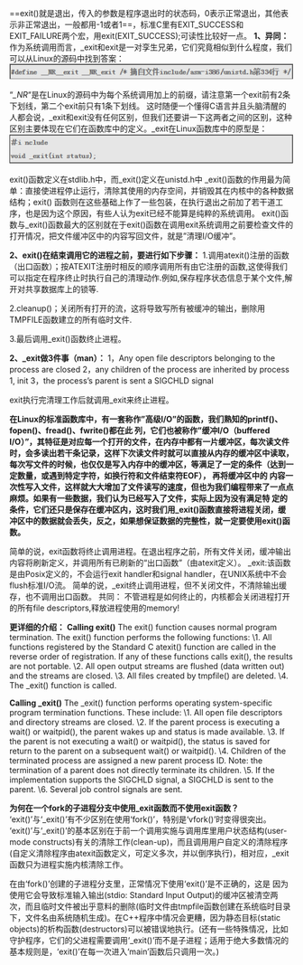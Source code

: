 ==exit()就是退出，传入的参数是程序退出时的状态码，0表示正常退出，其他表示非正常退出，一般都用-1或者1==，标准C里有EXIT_SUCCESS和EXIT_FAILURE两个宏，用exit(EXIT_SUCCESS);可读性比较好一点。
**1、异同：**
作为系统调用而言，_exit和exit是一对孪生兄弟，它们究竟相似到什么程度，我们可以从Linux的源码中找到答案：
![这里写图片描述](.Image/20160713110249357)

“*_NR*“是在Linux的源码中为每个系统调用加上的前缀，请注意第一个exit前有2条下划线，第二个exit前只有1条下划线。
这时随便一个懂得C语言并且头脑清醒的人都会说，_exit和exit没有任何区别，但我们还要讲一下这两者之间的区别，这种区别主要体现在它们在函数库中的定义。_exit在Linux函数库中的原型是：
![这里写图片描述](.Image/20160713110615972)

exit()函数定义在stdlib.h中，而_exit()定义在unistd.h中
_exit()函数的作用最为简单：直接使进程停止运行，清除其使用的内存空间，并销毁其在内核中的各种数据结构；exit() 函数则在这些基础上作了一些包装，在执行退出之前加了若干道工序，也是因为这个原因，有些人认为exit已经不能算是纯粹的系统调用。
exit()函数与_exit()函数最大的区别就在于exit()函数在调用exit系统调用之前要检查文件的打开情况，把文件缓冲区中的内容写回文件，就是”清理I/O缓冲”。

**2、exit()在结束调用它的进程之前，要进行如下步骤：**
1.调用atexit()注册的函数（出口函数）；按ATEXIT注册时相反的顺序调用所有由它注册的函数,这使得我们可以指定在程序终止时执行自己的清理动作.例如,保存程序状态信息于某个文件,解开对共享数据库上的锁等.

2.cleanup()；关闭所有打开的流，这将导致写所有被缓冲的输出，删除用TMPFILE函数建立的所有临时文件.

3.最后调用_exit()函数终止进程。

**2、_exit做3件事（man）：**
1，Any open file descriptors belonging to the process are closed
2，any children of the process are inherited by process 1, init
3，the process’s parent is sent a SIGCHLD signal

exit执行完清理工作后就调用_exit来终止进程。

**在Linux的标准函数库中，有一套称作”高级I/O”的函数，我们熟知的printf()、fopen()、fread()、fwrite()都在此 列，它们也被称作”缓冲I/O（buffered I/O）”，其特征是对应每一个打开的文件，在内存中都有一片缓冲区，每次读文件时，会多读出若干条记录，这样下次读文件时就可以直接从内存的缓冲区中读取，每次写文件的时候，也仅仅是写入内存中的缓冲区，等满足了一定的条件（达到一定数量，或遇到特定字符，如换行符和文件结束符EOF）， 再将缓冲区中的 内容一次性写入文件，这样就大大增加了文件读写的速度，但也为我们编程带来了一点点麻烦。如果有一些数据，我们认为已经写入了文件，实际上因为没有满足特 定的条件，它们还只是保存在缓冲区内，这时我们用_exit()函数直接将进程关闭，缓冲区中的数据就会丢失，反之，如果想保证数据的完整性，就一定要使用exit()函数。**

简单的说，exit函数将终止调用进程。在退出程序之前，所有文件关闭，缓冲输出内容将刷新定义，并调用所有已刷新的“出口函数”（由atexit定义）。
_exit:该函数是由Posix定义的，不会运行exit handler和signal handler，在UNIX系统中不会flush标准I/O流。
简单的说，_exit终止调用进程，但不关闭文件，不清除输出缓存，也不调用出口函数。
共同：
不管进程是如何终止的，内核都会关闭进程打开的所有file descriptors,释放进程使用的memory!

**更详细的介绍：**
**Calling exit()**
The exit() function causes normal program termination.
The exit() function performs the following functions:
\1. All functions registered by the Standard C atexit() function are called in the reverse
order of registration. If any of these functions calls exit(), the results are not portable.
\2. All open output streams are flushed (data written out) and the streams are closed.
\3. All files created by tmpfile() are deleted.
\4. The _exit() function is called.

**Calling _exit()**
The _exit() function performs operating system-specific program termination functions.
These include:
\1. All open file descriptors and directory streams are closed.
\2. If the parent process is executing a wait() or waitpid(), the parent wakes up and
status is made available.
\3. If the parent is not executing a wait() or waitpid(), the status is saved for return to
the parent on a subsequent wait() or waitpid().
\4. Children of the terminated process are assigned a new parent process ID. Note: the
termination of a parent does not directly terminate its children.
\5. If the implementation supports the SIGCHLD signal, a SIGCHLD is sent to the parent.
\6. Several job control signals are sent.

**为何在一个fork的子进程分支中使用_exit函数而不使用exit函数？**
‘exit()’与‘_exit()’有不少区别在使用‘fork()’，特别是‘vfork()’时变得很突出。
‘exit()’与‘_exit()’的基本区别在于前一个调用实施与调用库里用户状态结构(user-mode constructs)有关的清除工作(clean-up)，而且调用用户自定义的清除程序 (自定义清除程序由atexit函数定义，可定义多次，并以倒序执行)，相对应，_exit函数只为进程实施内核清除工作。

在由‘fork()’创建的子进程分支里，正常情况下使用‘exit()’是不正确的，这是 因为使用它会导致标准输入输出(stdio: Standard Input Output)的缓冲区被清空两次，而且临时文件被出乎意料的删除(临时文件由tmpfile函数创建在系统临时目录下，文件名由系统随机生成)。在C++程序中情况会更糟，因为静态目标(static objects)的析构函数(destructors)可以被错误地执行。(还有一些特殊情况，比如守护程序，它们的父进程需要调用‘_exit()’而不是子进程；适用于绝大多数情况的基本规则是，‘exit()’在每一次进入‘main’函数后只调用一次。)